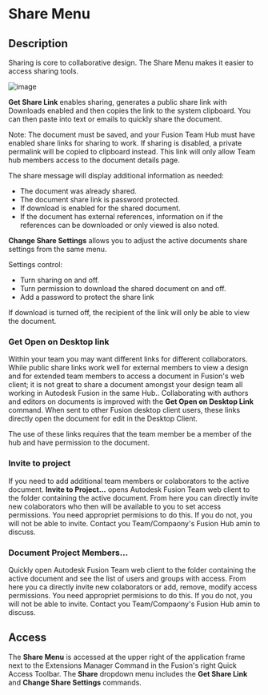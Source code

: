 # Share Menu

## Description

Sharing is core to collaborative design. The Share Menu makes it easier to access sharing tools.

![image](https://github.com/user-attachments/assets/d7a4c0a0-f2ba-4fb4-aacc-4d221eb61475)


**Get Share Link** enables sharing, generates a public share link with Downloads enabled and then copies the link to the system clipboard. You can then paste into text or emails to quickly share the document.

Note:
The document must be saved, and your Fusion Team Hub must have enabled share links for sharing to work. If sharing is disabled, a private permalink will be copied to clipboard instead. This link will only allow Team hub members access to the document details page.

The share message will display additional information as needed:

- The document was already shared.
- The document share link is password protected.
- If download is enabled for the shared document.
- If the document has external references, information on if the references can be downloaded or only viewed is also noted.

**Change Share Settings** allows you to adjust the active documents share settings from the same menu.

Settings control:

- Turn sharing on and off.
- Turn permission to download the shared document on and off.
- Add a password to protect the share link

If download is turned off, the recipient of the link will only be able to view the document.

### Get Open on Desktop link

Within your team you may want different links for different collaborators. While public share links work well for external members to view a design and for extended team members to access a document in Fusion's web client; it is not great to share a document amongst your design team all working in Autodesk Fusion in the same Hub.. Collaborating with authors and editors on documents is improved with the **Get Open on Desktop Link** command. When sent to other Fusion desktop client users, these links directly open the document for edit in the Desktop Client.

The use of these links requires that the team member be a member of the hub and have permission to the document.

### Invite to project

If you need to add additional team members or colaborators to the active document. **Invite to Project...** opens Autodesk Fusion Team web client to the folder containing the active document. From here you can directly invite new colaborators who then will be available to you to set access permissions.  You need appropriet permisions to do this. If you do not, you will not be able to invite. Contact you Team/Compaony's Fusion Hub amin to discuss.


### Document Project Members...

Quickly open Autodesk Fusion Team web client to the folder containing the active document and see the list of users and groups with access. From here you ca directly invite new colaborators or add, remove, modify access permissions.  You need appropriet permisions to do this. If you do not, you will not be able to invite. Contact you Team/Compaony's Fusion Hub amin to discuss.

## Access

The **Share Menu**  is accessed at the upper right of the application frame next to the Extensions Manager Command in the Fusion's right Quick Access Toolbar. The **Share** dropdown menu includes the **Get Share Link** and **Change Share Settings** commands.
